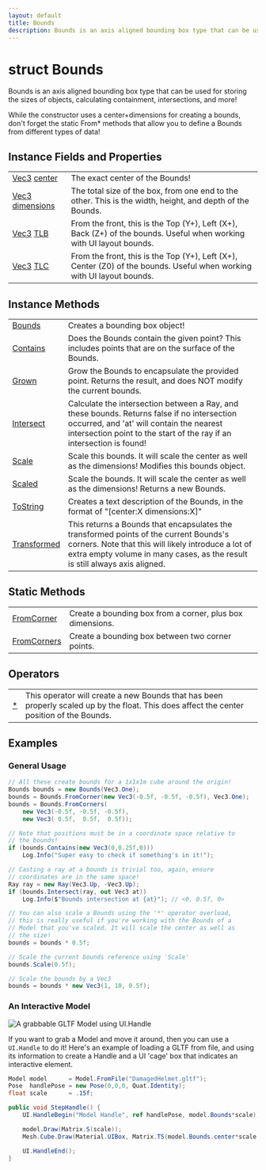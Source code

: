 ```yaml
---
layout: default
title: Bounds
description: Bounds is an axis aligned bounding box type that can be used for storing the sizes of objects, calculating containment, intersections, and more!  While the constructor uses a center+dimensions for creating a bounds, don't forget the static From* methods that allow you to define a Bounds from different types of data!
---
```

# struct Bounds

Bounds is an axis aligned bounding box type that can be used
for storing the sizes of objects, calculating containment,
intersections, and more!

While the constructor uses a center+dimensions for creating a bounds,
don't forget the static From* methods that allow you to define a Bounds
from different types of data!

## Instance Fields and Properties

|  |  |
|--|--|
|[Vec3]({{site.url}}/Pages/StereoKit/Vec3.html) [center]({{site.url}}/Pages/StereoKit/Bounds/center.html)|The exact center of the Bounds!|
|[Vec3]({{site.url}}/Pages/StereoKit/Vec3.html) [dimensions]({{site.url}}/Pages/StereoKit/Bounds/dimensions.html)|The total size of the box, from one end to the other. This is the width, height, and depth of the Bounds.|
|[Vec3]({{site.url}}/Pages/StereoKit/Vec3.html) [TLB]({{site.url}}/Pages/StereoKit/Bounds/TLB.html)|From the front, this is the Top (Y+), Left (X+), Back (Z+) of the bounds. Useful when working with UI layout bounds.|
|[Vec3]({{site.url}}/Pages/StereoKit/Vec3.html) [TLC]({{site.url}}/Pages/StereoKit/Bounds/TLC.html)|From the front, this is the Top (Y+), Left (X+), Center (Z0) of the bounds. Useful when working with UI layout bounds.|

## Instance Methods

|  |  |
|--|--|
|[Bounds]({{site.url}}/Pages/StereoKit/Bounds/Bounds.html)|Creates a bounding box object!|
|[Contains]({{site.url}}/Pages/StereoKit/Bounds/Contains.html)|Does the Bounds contain the given point? This includes points that are on the surface of the Bounds.|
|[Grown]({{site.url}}/Pages/StereoKit/Bounds/Grown.html)|Grow the Bounds to encapsulate the provided point. Returns the result, and does NOT modify the current bounds.|
|[Intersect]({{site.url}}/Pages/StereoKit/Bounds/Intersect.html)|Calculate the intersection between a Ray, and these bounds. Returns false if no intersection occurred, and 'at' will contain the nearest intersection point to the start of the ray if an intersection is found!|
|[Scale]({{site.url}}/Pages/StereoKit/Bounds/Scale.html)|Scale this bounds. It will scale the center as well as	the dimensions! Modifies this bounds object.|
|[Scaled]({{site.url}}/Pages/StereoKit/Bounds/Scaled.html)|Scale the bounds. It will scale the center as well as	the dimensions! Returns a new Bounds.|
|[ToString]({{site.url}}/Pages/StereoKit/Bounds/ToString.html)|Creates a text description of the Bounds, in the format of "[center:X dimensions:X]"|
|[Transformed]({{site.url}}/Pages/StereoKit/Bounds/Transformed.html)|This returns a Bounds that encapsulates the transformed points of the current Bounds's corners. Note that this will likely introduce a lot of extra empty volume in many cases, as the result is still always axis aligned.|

## Static Methods

|  |  |
|--|--|
|[FromCorner]({{site.url}}/Pages/StereoKit/Bounds/FromCorner.html)|Create a bounding box from a corner, plus box dimensions.|
|[FromCorners]({{site.url}}/Pages/StereoKit/Bounds/FromCorners.html)|Create a bounding box between two corner points.|

## Operators

|  |  |
|--|--|
|[*]({{site.url}}/Pages/StereoKit/Bounds/op_Multiply.html)|This operator will create a new Bounds that has been properly scaled up by the float. This does affect the center position of the Bounds.|

## Examples

### General Usage

```csharp
// All these create bounds for a 1x1x1m cube around the origin!
Bounds bounds = new Bounds(Vec3.One);
bounds = Bounds.FromCorner(new Vec3(-0.5f, -0.5f, -0.5f), Vec3.One);
bounds = Bounds.FromCorners(
	new Vec3(-0.5f, -0.5f, -0.5f),
	new Vec3( 0.5f,  0.5f,  0.5f));

// Note that positions must be in a coordinate space relative to 
// the bounds!
if (bounds.Contains(new Vec3(0,0.25f,0)))
	Log.Info("Super easy to check if something's in it!");

// Casting a ray at a bounds is trivial too, again, ensure 
// coordinates are in the same space!
Ray ray = new Ray(Vec3.Up, -Vec3.Up);
if (bounds.Intersect(ray, out Vec3 at))
	Log.Info($"Bounds intersection at {at}"); // <0, 0.5f, 0>

// You can also scale a Bounds using the '*' operator overload, 
// this is really useful if you're working with the Bounds of a
// Model that you've scaled. It will scale the center as well as
// the size!
bounds = bounds * 0.5f;

// Scale the current bounds reference using 'Scale'
bounds.Scale(0.5f);

// Scale the bounds by a Vec3
bounds = bounds * new Vec3(1, 10, 0.5f);
```

### An Interactive Model

![A grabbable GLTF Model using UI.Handle]({{site.screen_url}}/HandleBox.jpg)

If you want to grab a Model and move it around, then you can use a
`UI.Handle` to do it! Here's an example of loading a GLTF from file,
and using its information to create a Handle and a UI 'cage' box that
indicates an interactive element.

```csharp
Model model      = Model.FromFile("DamagedHelmet.gltf");
Pose  handlePose = new Pose(0,0,0, Quat.Identity);
float scale      = .15f;

public void StepHandle() {
	UI.HandleBegin("Model Handle", ref handlePose, model.Bounds*scale);

	model.Draw(Matrix.S(scale));
	Mesh.Cube.Draw(Material.UIBox, Matrix.TS(model.Bounds.center*scale, model.Bounds.dimensions*scale));

	UI.HandleEnd();
}
```

